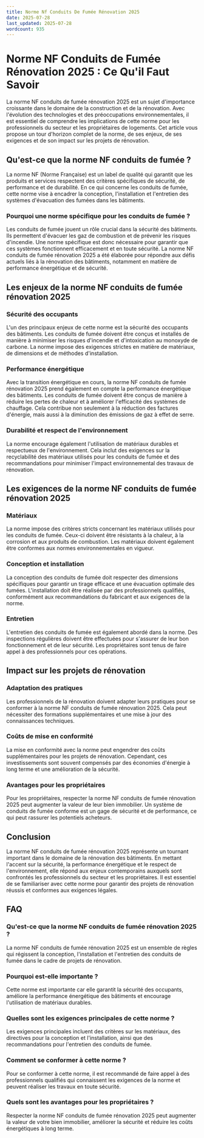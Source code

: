 ```yaml
---
title: Norme Nf Conduits De Fumée Rénovation 2025
date: 2025-07-28
last_updated: 2025-07-28
wordcount: 935
---
```


# Norme NF Conduits de Fumée Rénovation 2025 : Ce Qu'il Faut Savoir

La norme NF conduits de fumée rénovation 2025 est un sujet d'importance croissante dans le domaine de la construction et de la rénovation. Avec l'évolution des technologies et des préoccupations environnementales, il est essentiel de comprendre les implications de cette norme pour les professionnels du secteur et les propriétaires de logements. Cet article vous propose un tour d'horizon complet de la norme, de ses enjeux, de ses exigences et de son impact sur les projets de rénovation.

## Qu'est-ce que la norme NF conduits de fumée ?

La norme NF (Norme Française) est un label de qualité qui garantit que les produits et services respectent des critères spécifiques de sécurité, de performance et de durabilité. En ce qui concerne les conduits de fumée, cette norme vise à encadrer la conception, l'installation et l'entretien des systèmes d'évacuation des fumées dans les bâtiments. 

### Pourquoi une norme spécifique pour les conduits de fumée ?

Les conduits de fumée jouent un rôle crucial dans la sécurité des bâtiments. Ils permettent d'évacuer les gaz de combustion et de prévenir les risques d'incendie. Une norme spécifique est donc nécessaire pour garantir que ces systèmes fonctionnent efficacement et en toute sécurité. La norme NF conduits de fumée rénovation 2025 a été élaborée pour répondre aux défis actuels liés à la rénovation des bâtiments, notamment en matière de performance énergétique et de sécurité.

## Les enjeux de la norme NF conduits de fumée rénovation 2025

### Sécurité des occupants

L'un des principaux enjeux de cette norme est la sécurité des occupants des bâtiments. Les conduits de fumée doivent être conçus et installés de manière à minimiser les risques d'incendie et d'intoxication au monoxyde de carbone. La norme impose des exigences strictes en matière de matériaux, de dimensions et de méthodes d'installation.

### Performance énergétique

Avec la transition énergétique en cours, la norme NF conduits de fumée rénovation 2025 prend également en compte la performance énergétique des bâtiments. Les conduits de fumée doivent être conçus de manière à réduire les pertes de chaleur et à améliorer l'efficacité des systèmes de chauffage. Cela contribue non seulement à la réduction des factures d'énergie, mais aussi à la diminution des émissions de gaz à effet de serre.

### Durabilité et respect de l'environnement

La norme encourage également l'utilisation de matériaux durables et respectueux de l'environnement. Cela inclut des exigences sur la recyclabilité des matériaux utilisés pour les conduits de fumée et des recommandations pour minimiser l'impact environnemental des travaux de rénovation.

## Les exigences de la norme NF conduits de fumée rénovation 2025

### Matériaux

La norme impose des critères stricts concernant les matériaux utilisés pour les conduits de fumée. Ceux-ci doivent être résistants à la chaleur, à la corrosion et aux produits de combustion. Les matériaux doivent également être conformes aux normes environnementales en vigueur.

### Conception et installation

La conception des conduits de fumée doit respecter des dimensions spécifiques pour garantir un tirage efficace et une évacuation optimale des fumées. L'installation doit être réalisée par des professionnels qualifiés, conformément aux recommandations du fabricant et aux exigences de la norme.

### Entretien

L'entretien des conduits de fumée est également abordé dans la norme. Des inspections régulières doivent être effectuées pour s'assurer de leur bon fonctionnement et de leur sécurité. Les propriétaires sont tenus de faire appel à des professionnels pour ces opérations.

## Impact sur les projets de rénovation

### Adaptation des pratiques

Les professionnels de la rénovation doivent adapter leurs pratiques pour se conformer à la norme NF conduits de fumée rénovation 2025. Cela peut nécessiter des formations supplémentaires et une mise à jour des connaissances techniques.

### Coûts de mise en conformité

La mise en conformité avec la norme peut engendrer des coûts supplémentaires pour les projets de rénovation. Cependant, ces investissements sont souvent compensés par des économies d'énergie à long terme et une amélioration de la sécurité.

### Avantages pour les propriétaires

Pour les propriétaires, respecter la norme NF conduits de fumée rénovation 2025 peut augmenter la valeur de leur bien immobilier. Un système de conduits de fumée conforme est un gage de sécurité et de performance, ce qui peut rassurer les potentiels acheteurs.

## Conclusion

La norme NF conduits de fumée rénovation 2025 représente un tournant important dans le domaine de la rénovation des bâtiments. En mettant l'accent sur la sécurité, la performance énergétique et le respect de l'environnement, elle répond aux enjeux contemporains auxquels sont confrontés les professionnels du secteur et les propriétaires. Il est essentiel de se familiariser avec cette norme pour garantir des projets de rénovation réussis et conformes aux exigences légales.

## FAQ

### Qu'est-ce que la norme NF conduits de fumée rénovation 2025 ?

La norme NF conduits de fumée rénovation 2025 est un ensemble de règles qui régissent la conception, l'installation et l'entretien des conduits de fumée dans le cadre de projets de rénovation.

### Pourquoi est-elle importante ?

Cette norme est importante car elle garantit la sécurité des occupants, améliore la performance énergétique des bâtiments et encourage l'utilisation de matériaux durables.

### Quelles sont les exigences principales de cette norme ?

Les exigences principales incluent des critères sur les matériaux, des directives pour la conception et l'installation, ainsi que des recommandations pour l'entretien des conduits de fumée.

### Comment se conformer à cette norme ?

Pour se conformer à cette norme, il est recommandé de faire appel à des professionnels qualifiés qui connaissent les exigences de la norme et peuvent réaliser les travaux en toute sécurité.

### Quels sont les avantages pour les propriétaires ?

Respecter la norme NF conduits de fumée rénovation 2025 peut augmenter la valeur de votre bien immobilier, améliorer la sécurité et réduire les coûts énergétiques à long terme.